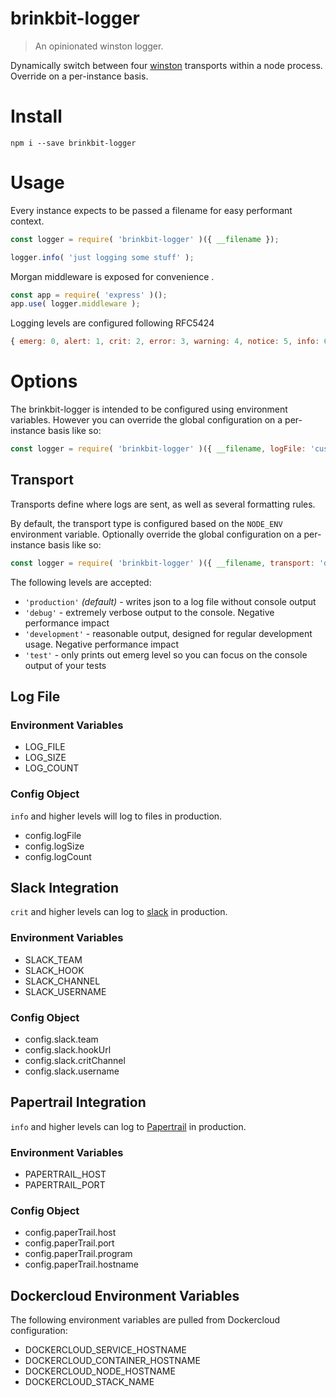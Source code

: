 # brinkbit-logger

> An opinionated winston logger.

Dynamically switch between four [winston](https://github.com/winstonjs/winston) transports within a node process.
Override on a per-instance basis.

# Install

```
npm i --save brinkbit-logger
```

# Usage

Every instance expects to be passed a filename for easy performant context.

```javascript
const logger = require( 'brinkbit-logger' )({ __filename });

logger.info( 'just logging some stuff' );
```

Morgan middleware is exposed for convenience .

```javascript
const app = require( 'express' )();
app.use( logger.middleware );
```

Logging levels are configured following RFC5424

```javascript
{ emerg: 0, alert: 1, crit: 2, error: 3, warning: 4, notice: 5, info: 6, debug: 7 }
```

# Options

The brinkbit-logger is intended to be configured using environment variables.
However you can override the global configuration on a per-instance basis like so:

```javascript
const logger = require( 'brinkbit-logger' )({ __filename, logFile: 'customLogFile.log' });
```

## Transport

Transports define where logs are sent, as well as several formatting rules.

By default, the transport type is configured based on the `NODE_ENV` environment variable.
Optionally override the global configuration on a per-instance basis like so:

```javascript
const logger = require( 'brinkbit-logger' )({ __filename, transport: 'debug' });
```

The following levels are accepted:

- `'production'` *(default)* - writes json to a log file without console output
- `'debug'` - extremely verbose output to the console. Negative performance impact
- `'development'` - reasonable output, designed for regular development usage. Negative performance impact
- `'test'` - only prints out emerg level so you can focus on the console output of your tests

## Log File

### Environment Variables

- LOG_FILE
- LOG_SIZE
- LOG_COUNT

### Config Object

`info` and higher levels will log to files in production.

- config.logFile
- config.logSize
- config.logCount

## Slack Integration

`crit` and higher levels can log to [slack](slack.com) in production.

### Environment Variables

- SLACK_TEAM
- SLACK_HOOK
- SLACK_CHANNEL
- SLACK_USERNAME

### Config Object

- config.slack.team
- config.slack.hookUrl
- config.slack.critChannel
- config.slack.username

## Papertrail Integration

`info` and higher levels can log to [Papertrail](papertrailapp.com) in production.

### Environment Variables

- PAPERTRAIL_HOST
- PAPERTRAIL_PORT

### Config Object

- config.paperTrail.host
- config.paperTrail.port
- config.paperTrail.program
- config.paperTrail.hostname

## Dockercloud Environment Variables

The following environment variables are pulled from Dockercloud configuration:

- DOCKERCLOUD_SERVICE_HOSTNAME
- DOCKERCLOUD_CONTAINER_HOSTNAME
- DOCKERCLOUD_NODE_HOSTNAME
- DOCKERCLOUD_STACK_NAME
